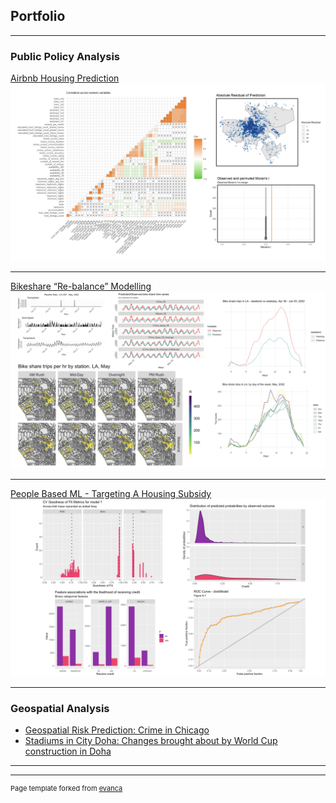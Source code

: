 ## Portfolio

---

### Public Policy Analysis 

[Airbnb Housing Prediction](html/FinalProject_RGenius.html)
<img src="images/airbnb.jpeg?raw=true"/>

---
[Bikeshare “Re-balance” Modelling](html/Bike-share-YingxueOu.html)
<img src="images/bikeshare.jpeg?raw=true"/>

---
[People Based ML - Targeting A Housing Subsidy](html/Targeting%20A%20Housing%20Subsidy_YingxueOu.html)
<img src="images/housing.jpeg?raw=true"/>

---


### Geospatial Analysis
- [Geospatial Risk Prediction: Crime in Chicago](html/Geospatial_Risk_Prediction.html)
- [Stadiums in City Doha: Changes brought about by World Cup construction in Doha](https://storymaps.arcgis.com/stories/58daca1079834fbe9a34898693811a42)

---




---
<p style="font-size:11px">Page template forked from <a href="https://github.com/evanca/quick-portfolio">evanca</a></p>
<!-- Remove above link if you don't want to attibute -->
